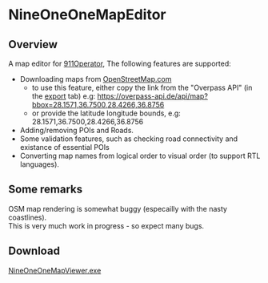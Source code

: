 # NineOneOneMapEditor
## Overview
A map editor for [911Operator](http://jutsugames.com/911/),
The following features are supported:
* Downloading maps from [OpenStreetMap.com](https://www.openstreetmap.org/)
  * to use this feature, either copy the link from the "Overpass API" (in the [export](https://www.openstreetmap.org/export) tab) e.g: https://overpass-api.de/api/map?bbox=28.1571,36.7500,28.4266,36.8756
  * or provide the latitude longitude bounds, e.g: 28.1571,36.7500,28.4266,36.8756
* Adding/removing POIs and Roads.
* Some validation features, such as checking road connectivity and existance of essential POIs
* Converting map names from logical order to visual order (to support RTL languages).

## Some remarks
OSM map rendering is somewhat buggy (especailly with the nasty coastlines).<br>
This is very much work in progress - so expect many bugs.<br>

## Download
<a id="raw-url" href="https://github.com/zevele/911MapEditor/releases/download/20221028/NineOneOneMapViewer.exe">NineOneOneMapViewer.exe</a>
